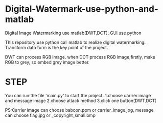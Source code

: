 # Digital-Watermark-use-python-and-matlab
Digital Image Watermarking use matlab(DWT,DCT), GUI use python

This repository use python call matlab to realize digital watermarking. Transform data form is the key point of the project.

DWT can process RGB image.
when DCT process RGB image,firstly, make RGB to grey, so embed grey image better.

# STEP
You can run the file 'main.py' to start the project.
1.choose carrier image and message image
2.choose attack method
3.click one button(DWT,DCT)

PS:Carrier image can choose baboon.ppm or carrier_image.jpg, message can choose flag.jpg or _copyright_small.bmp
